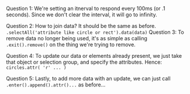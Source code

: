 Question 1: We're setting an itnerval to respond every 100ms (or .1 seconds). Since we don't clear the interval, it will go to infinity.

Question 2: How to join data?
  It should be the same as before.
  `.selectAll('attribute like circle or rect').data(data)`
Question 3:
  To remove data no longer being used, it's as simple as calling `.exit().remove()` on the thing we're trying to remove.

Question 4:
  To update our data or elements already present, we just take that object or selection group, and specify the attributes. Hence: `circles.attr( 'r' ... )`

Question 5:
  Lastly, to add more data with an update, we can just call `.enter().append().attr()...` as before...